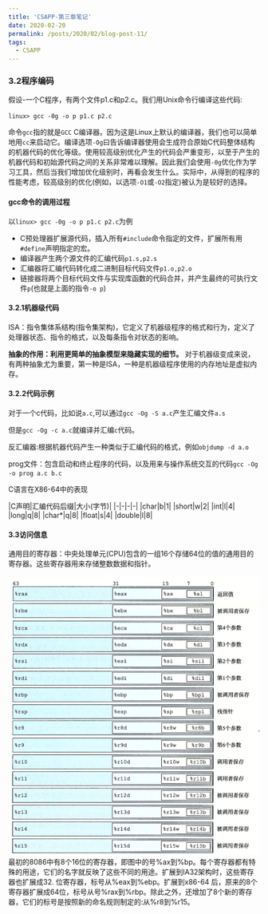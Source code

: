 ```yaml
---
title: 'CSAPP-第三章笔记'
date: 2020-02-20
permalink: /posts/2020/02/blog-post-11/
tags:
  - CSAPP
---
```


### 3.2程序编码
假设-一个C程序，有两个文件p1.c和p2.c。我们用Unix命令行编译这些代码:

`linux> gcc -0g -o p p1.c p2.c`

命令`gcc`指的就是`GCC` C编译器。因为这是Linux上默认的编译器，我们也可以简单地用`cc`来启动它。编译选项`-Og`曰告诉编译器使用会生成符合原始C代码整体结构的机器代码的优化等级。使用较高级别优化产生的代码会严重变形，以至于产生的机器代码和初始源代码之间的关系非常难以理解。因此我们会使用`-0g`优化作为学习工具，然后当我们增加优化级别时，再看会发生什么。实际中，从得到的程序的性能考虑，较高级别的优化(例如，以选项`-O1`或`-O2`指定)被认为是较好的选择。

#### gcc命令的调用过程
以`linux> gcc -0g -o p p1.c p2.c`为例
* C预处理器扩展源代码，插入所有`#include`命令指定的文件，扩展所有用`#define`声明指定的宏。
* 编译器产生两个源文件的汇编代码`p1.s,p2.s`
* 汇编器将汇编代码转化成二进制目标代码文件`p1.o,p2.o`
* 链接器将两个目标代码文件与实现库函数的代码合并，并产生最终的可执行文件`p`(也就是上面的指令`-o p`)

#### 3.2.1机器级代码

ISA：指令集体系结构(指令集架构)，它定义了机器级程序的格式和行为，定义了处理器状态、指令的格式，以及每条指令对状态的影响。

**抽象的作用：利用更简单的抽象模型来隐藏实现的细节。**
对于机器级变成来说，有两种抽象尤为重要，第一种是ISA，一种是机器级程序使用的内存地址是虚拟内存。

#### 3.2.2代码示例
对于一个c代码，比如说`a.c`,可以通过`gcc -Og -S a.c`产生汇编文件`a.s`

但是`gcc -Og -c a.c`就编译并汇编`c`代码。

反汇编器:根据机器代码产生一种类似于汇编代码的格式，例如`objdump -d a.o`

prog文件：包含启动和终止程序的代码，以及用来与操作系统交互的代码`gcc -Og -o prog a.c b.c`

C语言在X86-64中的表现

|C声明|汇编代码后缀|大小(字节)|
|-|-|-|-|
|char|b|1|
|short|w|2|
|int|l|4|
|long|q|8|
|char*|q|8|
|float|s|4|
|double|l|8|

#### 3.3访问信息
通用目的寄存器：中央处理单元(CPU)包含的一组16个存储64位的值的通用目的寄存器。这些寄存器用来存储整数数据和指针。



![](/Images/6.png)
最初的8086中有8个16位的寄存器，即图中的号%ax到%bp。每个寄存器都有特殊的用途，它们的名字就反映了这些不同的用途。扩展到IA32架构时，这些寄存器也扩展成32.
位寄存器，标号从%eax到%ebp。扩展到x86-64 后，原来的8个寄存器扩展成64位，标号从号%rax到%rbp。除此之外，还增加了8个新的寄存器，它们的标号是按照新的命名规则制定的:从%r8到%r15。